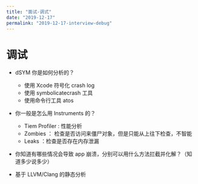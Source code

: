 ```yaml
---
title: "面试-调式"
date: "2019-12-17"
permalink: "2019-12-17-interview-debug"
---
```


# 调试

- dSYM 你是如何分析的？

  - 使用 Xcode 符号化 crash log
  - 使用 symbolicatecrash 工具
  - 使用命令行工具 atos

- 你一般是怎么用 Instruments 的？

  - Tiem Profiler : 性能分析
  - Zombies ： 检查是否访问来僵尸对象，但是只能从上往下检查，不智能
  - Leaks ：检查是否存在内存泄漏

- 你知道有哪些情况会导致 app 崩溃，分别可以用什么方法拦截并化解？（知道多少说多少）

* 基于 LLVM/Clang 的静态分析
